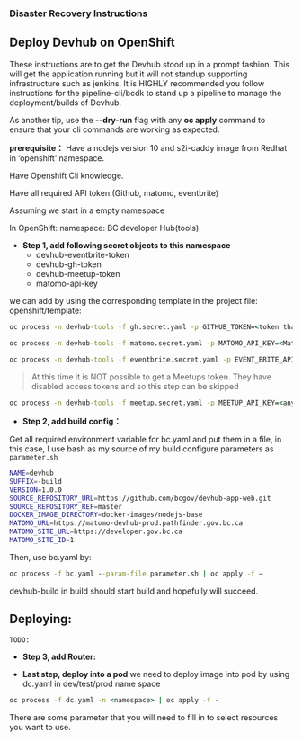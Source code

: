 ### Disaster Recovery Instructions


## Deploy Devhub on OpenShift
These instructions are to get the Devhub stood up in a prompt fashion. This will get the application running but it will not standup supporting infrastructure such as jenkins. It is HIGHLY recommended you follow instructions for the pipeline-cli/bcdk to stand up a pipeline to manage the deployment/builds of Devhub.

As another tip, use the __--dry-run__ flag with any __oc apply__ command to ensure that your cli commands are working as expected.
 
 
**prerequisite：**
Have a nodejs version 10 and s2i-caddy image from Redhat in ‘openshift’ namespace.

Have Openshift Cli knowledge.

Have all required API token.(Github, matomo, eventbrite)

Assuming we start in a empty namespace
 
In OpenShift: namespace: BC developer Hub(tools)  


- **Step 1, add following secret objects to this namespace**
  * devhub-eventbrite-token
  * devhub-gh-token
  * devhub-meetup-token
  * matomo-api-key

 we can add by using the corresponding template in the project file: openshift/template:

```cmd
oc process -n devhub-tools -f gh.secret.yaml -p GITHUB_TOKEN=<token that you get from github> | oc apply -f –
 
oc process -n devhub-tools -f matomo.secret.yaml -p MATOMO_API_KEY=<Matomo access token> | oc apply -f -

oc process -n devhub-tools -f eventbrite.secret.yaml -p EVENT_BRITE_API_KEY=<Event brite api key if you have> |oc apply -f –
```
>At this time it is NOT possible to get a Meetups token. They have disabled access tokens and so this step can be skipped 

```cmd
oc process -n devhub-tools -f meetup.secret.yaml -p MEETUP_API_KEY=<anything> | oc apply -f –
```
 
 
- **Step 2, add build config：**

Get all required environment variable for bc.yaml and put them in a file, in this case, I use bash as my source of my build configure parameters as `parameter.sh`
```sh
NAME=devhub
SUFFIX=-build
VERSION=1.0.0
SOURCE_REPOSITORY_URL=https://github.com/bcgov/devhub-app-web.git
SOURCE_REPOSITORY_REF=master
DOCKER_IMAGE_DIRECTORY=docker-images/nodejs-base
MATOMO_URL=https://matomo-devhub-prod.pathfinder.gov.bc.ca
MATOMO_SITE_URL=https://developer.gov.bc.ca
MATOMO_SITE_ID=1
```

Then, use bc.yaml by:
```cmd
oc process -f bc.yaml --param-file parameter.sh | oc apply -f –
```

devhub-build in build should start build and hopefully will succeed.
 
## Deploying:
`TODO:`

- **Step 3, add Router:**


- **Last step, deploy into a pod**
we need to deploy image into pod by using dc.yaml in dev/test/prod name space

```cmd
oc process -f dc.yaml -n <namespace> | oc apply -f -
```

There are some parameter that you will need to fill in to select resources you want to use.
 
 
 
